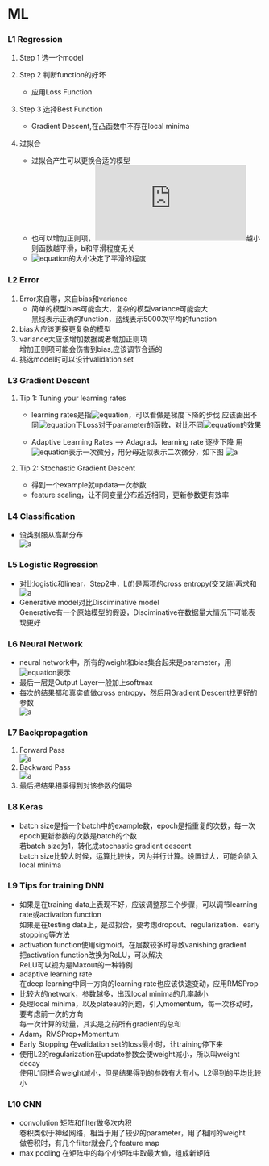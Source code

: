 # ML  
### L1  Regression
1. Step 1 选一个model  
2. Step 2 判断function的好坏   
    - 应用Loss Function  
3. Step 3 选择Best Function  
    - Gradient Descent,在凸函数中不存在local minima  

4. 过拟合  
    - 过拟合产生可以更换合适的模型    
    - 也可以增加正则项，![equation](http://latex.codecogs.com/gif.latex?$W_i$)越小则函数越平滑，b和平滑程度无关
    - ![equation](http://latex.codecogs.com/gif.latex?$\lambda$)的大小决定了平滑的程度  

### L2  Error
1. Error来自哪，来自bias和variance 
    -  简单的模型bias可能会大，复杂的模型variance可能会大  
    黑线表示正确的function，蓝线表示5000次平均的function  
2. bias大应该更换更复杂的模型 
3. variance大应该增加数据或者增加正则项  
    增加正则项可能会伤害到bias,应该调节合适的 
4. 挑选model时可以设计validation set  

### L3 Gradient Descent
1. Tip 1: Tuning your learning rates  

	- learning rates是指![equation](http://latex.codecogs.com/gif.latex?$\eta$)，可以看做是梯度下降的步伐
应该画出不同![equation](http://latex.codecogs.com/gif.latex?$\eta$)下Loss对于parameter的函数，对比不同![equation](http://latex.codecogs.com/gif.latex?$\eta$)的效果  

    - Adaptive Learning Rates --> Adagrad，learning rate 逐步下降 
    用![equation](http://latex.codecogs.com/gif.latex?$g^t$)表示一次微分，用分母近似表示二次微分，如下图
    ![a](http://or2urvelu.bkt.clouddn.com/L3-1.png)  

2. Tip 2: Stochastic Gradient Descent  
    - 得到一个example就updata一次参数  
    - feature scaling，让不同变量分布趋近相同，更新参数更有效率  

### L4 Classification  
- 设类别服从高斯分布  
 ![a](http://or2urvelu.bkt.clouddn.com/L4-1.png) 

### L5 Logistic Regression  
- 对比logistic和linear，Step2中，L(f)是两项的cross entropy(交叉熵)再求和  
![a](http://or2urvelu.bkt.clouddn.com/L5-1.png)  
- Generative model对比Disciminative model  
Generative有一个原始模型的假设，Disciminative在数据量大情况下可能表现更好  

### L6 Neural Network  
- neural network中，所有的weight和bias集合起来是parameter，用![equation](http://latex.codecogs.com/gif.latex?$\theta$)表示
- 最后一层是Output Layer一般加上softmax
- 每次的结果都和真实值做cross entropy，然后用Gradient Descent找更好的参数  
![a](http://or2urvelu.bkt.clouddn.com/L6-01.png)  

### L7 Backpropagation  
1. Forward Pass  
![a](http://or2urvelu.bkt.clouddn.com/L7-1.png)  
2. Backward Pass  
![a](http://or2urvelu.bkt.clouddn.com/L7-2.png)  
3. 最后把结果相乘得到对该参数的偏导 
	
### L8 Keras  
- batch size是指一个batch中的example数，epoch是指重复的次数，每一次epoch更新参数的次数是batch的个数  
若batch size为1，转化成stochastic gradient descent  
batch size比较大时候，运算比较快，因为并行计算。设置过大，可能会陷入local minima  

### L9 Tips for training DNN  
- 如果是在training data上表现不好，应该调整那三个步骤，可以调节learning rate或activation function  
如果是在testing data上，是过拟合，要考虑dropout、regularization、early stopping等方法  
- activation function使用sigmoid，在层数较多时导致vanishing gradient  
把activation function改换为ReLU，可以解决  
ReLU可以视为是Maxout的一种特例
- adaptive learning rate  
在deep learning中同一方向的learning rate也应该快速变动，应用RMSProp
- 比较大的network，参数越多，出现local minima的几率越小  
- 处理local minima，以及plateau的问题，引入momentum，每一次移动时，要考虑前一次的方向  
每一次计算的动量，其实是之前所有gradient的总和  
- Adam，RMSProp+Momentum  
- Early Stopping  在validation set的loss最小时，让training停下来  
- 使用L2的regularization在update参数会使weight减小，所以叫weight decay  
使用L1同样会weight减小，但是结果得到的参数有大有小，L2得到的平均比较小  



### L10 CNN  
- convolution  矩阵和filter做多次内积  
卷积类似于神经网络，相当于用了较少的parameter，用了相同的weight  
做卷积时，有几个filter就会几个feature map  
- max pooling  在矩阵中的每个小矩阵中取最大值，组成新矩阵  



